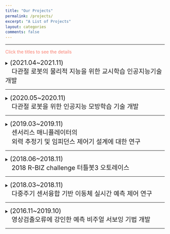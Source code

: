 ```yaml
---
title: "Our Projects"
permalink: /projects/
excerpt: "A List of Projects"
layout: categories
comments: false
---
```


---

<span style="color:Salmon"> Click the titles to see the details </span>

<details>
  <summary> <span style="font-size: 20px"> (2021.04~2021.11)<br>　다관절 로봇의 물리적 지능을 위한 교시학습 인공지능기술개발 </span> </summary>
  
  <div markdown="1">
<span style="font-size: 13px"> This project was conducted at <span style="color:#3399ff">Cyber Physical System Control Lab in Kyungpook National University</span> : [Link](https://cpsc-lab.github.io/)</span>
   </div>  
  
<div style="border: 1px solid black; padding: 10px; border-color: #E6E6E6; background-color: #EFFBF5;"> 
  <br>
    <span style="font-size: 30px; color:green"> 연구목표 </span><br>
    <div style="border: 1px solid black; padding: 10px; border-color: LightGray; background-color: rgba(211, 211, 211, 0.2);"> 
      <span style="font-size: 13px">
        　■ 　로봇 매니퓰레이터의 Task 적용을 위한 <span style="color:salmon"><b>힘/위치 궤적 교시학습</b></span> 시스템 구축 <br>
         　■ 　직접 교시를 통한 <span style="color:salmon"><b>사용자 의도 파악(힘/위치)</b></span>이 가능한 교시학습 알고리즘 개발 <br>
         　■ 　7축 다관절 로봇을 활용한 <span style="color:salmon"><b>실제 작업</b></span>에 대한 모방학습 알고리즘 적용 및 검증
        </span>
    </div>
    <br>
    <br>
    <span style="font-size: 30px; color:green"> 연구내용 </span><br>
    <div style="border: 1px solid black; padding: 10px; border-color: LightGray; background-color:rgba(211, 211, 211, 0.2);"> 
      <span style="font-size: 13px">
   　■ 　기존의 물리적 지능을 위한 교시학습에 대한 방법 조사 및 분석<br>
   　■ 　Task 적용 힘/위치 제어시스템을 구축 <br>
   　■ 　7축 다관절 로봇을 위한 직접 교시 환경을 구축<br>
   　■ 　다관절 로봇의 힘과 위치 정보를 이용한 교시학습 알고리즘 개발<br>
   　■ 　주어진 Task에 대한 모방학습 알고리즘 적용<br>
   　■ 　적용된 모방학습 알고리즘 성능 평가
        </span>
    </div>
<br>

**Keywords**<br>
  <span style="font-size: 13px"> Manipulator, Physical Intelligence, Human-robot cooperation, Imitation learning, Trajectory learning</span>

<p align="center">
<img height="250" src="/assets/images/ETRI2021.gif" alt="클리닝 태스크"> 
 <p style="text-align:center;">그림 1. 클리닝 태스크</p>
  <img height="270" src="/assets/images/ETRI2021_BLOCK.jpg" alt="판다로봇과 힘 센서의 통신상태">
 <p style="text-align:center;">그림 2. 판다로봇과 힘 센서의 통신상태</p>
</p>
  
  </div>
</details>
    
---

<details>
  <summary> <span style="font-size: 20px"> (2020.05~2020.11)<br>　다관절 로봇을 위한 인공지능 모방학습 기술 개발 </span> </summary>
  
  <div markdown="1">
<span style="font-size: 13px"> This project was conducted at <span style="color:#3399ff">Cyber Physical System Control Lab in Kyungpook National University</span> : [Link](https://cpsc-lab.github.io/)</span>
   </div>  
  
<div style="border: 1px solid black; padding: 10px; border-color: #E6E6E6; background-color: #EFFBF5;"> 
  <br>
    <span style="font-size: 30px; color:green"> 연구목표 </span><br>
    <div style="border: 1px solid black; padding: 10px; border-color: LightGray; background-color: rgba(211, 211, 211, 0.2);"> 
      <span style="font-size: 13px">
        　■ 　가상환경을 활용한 로봇 매니퓰레이터의 <span style="color:salmon"><b>경로 이동 모방학습방법</b></span> 개발 <br>
         　■ 　로봇의 교시 작업 시 <span style="color:salmon"><b>사용자 의도 파악(힘+경로)을 위한 모방학습 알고리즘</b></span> 개발 <br>
         　■ 　다관절 로봇의 모방학습을 이용한 <span style="color:salmon"><b>사용자 의도에 따른 접촉력 및 경로 이동작업</b></span> 적용
        </span>
    </div>
    <br>
    <br>
    <span style="font-size: 30px; color:green"> 연구내용 </span><br>
    <div style="border: 1px solid black; padding: 10px; border-color: LightGray; background-color:rgba(211, 211, 211, 0.2);"> 
      <span style="font-size: 13px">
   　■ 　기존의 다관절 로봇에 대한 모방학습방법 조사 및 분석 <br>
   　■ 　Gazebo 가상환경 기반의 매니퓰레이터를 위한 학습환경 구축 <br>
   　■ 　ROS를 이용한 로봇 제어시스템 구축<br>
   　■ 　동적 로봇에 발생하는 접촉력을 추정하기 위한 학습알고리즘 개발 <br>
   　■ 　매니퓰레이터의 접촉력 및 경로 정보를 이용한 모방학습 알고리즘 개발<br>
   　■ 　사용자 의도 파악을 위한 모방학습 알고리즘 기반의 Drawing task 수행
        </span>
    </div>
<br>

**Keywords**<br>
  <span style="font-size: 13px"> Contact Force, Imitation Learning, Trajectory Learning, Inverse Reinforcement Learning, Manipulator</span>

<p align="center">
  <img height="250" src="/assets/images/ETRI2020.gif">
   <p style="text-align:center;">그림 1. 의도를 이용한 모방학습 분류 작업 태스크에 적용</p>
</p>
<p align="center">
  <img height="250" src="/assets/images/ETRI2020-TRI.gif"> 
   <p style="text-align:center;">그림 2. 의도를 이용한 모방학습 도형 그리기 태스크에 적용</p>
  <img height="270" src="/assets/images/ETRI2020_BLOCK.JPG">
   <p style="text-align:center;">그림 3. 제안하는 모방학습 프레임워크 블록 다이어그램</p>
</p>
  
  </div>
</details>
    
---

<details>
  <summary> <span style="font-size: 20px"> (2019.03~2019.11)<br>　센서리스 매니퓰레이터의 <br>　외력 추정기 및 임피던스 제어기 설계에 대한 연구 </span> </summary>
  
  <div markdown="1">
<span style="font-size: 13px"> This project was conducted at <span style="color:#3399ff">Cyber Physical System Control Lab in Kyungpook National University</span> : [Link](https://cpsc-lab.github.io/)</span>
   </div>  
  
<div style="border: 1px solid black; padding: 10px; border-color: #E6E6E6; background-color: #EFFBF5;"> 
  <br>
    <span style="font-size: 30px; color:green"> 연구목표 </span><br>
    <div style="border: 1px solid black; padding: 10px; border-color: LightGray; background-color: rgba(211, 211, 211, 0.2);"> 
      <span style="font-size: 13px">
        　■ 　토크 센서가 없는 로봇 매니퓰레이터에 대한 수학적 모델 기반 외력 추정 알고리즘 개발 <br>
         　■ 　모델 불확실성에 강인한 센서리스 임피던스 제어 알고리즘 개발 <br>
         　■ 　7축 로봇 매니퓰레이터 대상 태스크 종속적인 임피던스 제어 타당성 검증
        </span>
    </div>
    <br>
    <br>
    <span style="font-size: 30px; color:green"> 연구내용 </span><br>
    <div style="border: 1px solid black; padding: 10px; border-color: LightGray; background-color:rgba(211, 211, 211, 0.2);"> 
      <span style="font-size: 13px">
   　■ 　기존의 임피던스 제어 방법 및 센서리스 시스템에 대한 외력 추정 방법 조사 및 분석  <br>
   　■ 　ROS 기반 로봇 제어 시스템 구축 <br>
   　■ 　로봇 매니퓰레이터 모델링<br>
   　■ 　힘 센서리스 시스템 의 엔드 이펙터에 발생하는 외력 검출기 설계 <br>
   　■ 　모델 불확실성에 강인한 임피던스 제어기 설계<br>
   　■ 　외력 검출기 기반의 임피던스 제어기 성능 평가<br>
   　■ 　주어진 테스크에 대한 인간-로봇 협업 제어 시스템 구축
        </span>
    </div>
<br>

**Keywords**<br>
  <span style="font-size: 13px"> Contact Force, Imitation Learning, Trajectory Learning, Inverse Reinforcement Learning, Manipulator</span>

<p align="center">
  <img height="250" src="/assets/images/manipulator/force-estimation.gif">
   <p style="text-align:center;">그림 1. 외력추정 태스크</p>
</p>
  
  </div>
</details>
    
---

<details>
  <summary> <span style="font-size: 20px"> (2018.06~2018.11)<br>　2018 R-BIZ challenge  터틀봇3 오토레이스 </span> </summary>
  <div markdown="1">
<span style="font-size: 13px"> This project was conducted at <span style="color:#3399ff">Cyber Physical System Control Lab in Kyungpook National University</span> : [Link](https://cpsc-lab.github.io//)</span>
<br>
<p style="font-size:1rem;font-weight:400" onContextMenu="return false;" onselectstart="return false" ondragstart="return false">
　Research on Unmanned Aerial Vehicles has been actively conducted in recent years. In particular, the UAV to explore an unknown, GNSS-denied environment is required, but the self-localization method, such as Visual Inertial Odometry, is mandatory to operate it. Considering the payload and the operating time of the UAV, lightweight and low-power consuming cameras and IMU are preferred, and even Object Detection and 3D Mapping can be obtained using a RGB-D camera. In this work, we developed a 3D Mapping system including object positions in an unknown and GNSS-denied environment for the UAV with a RGB-D camera. The system is demonstrated in Gazebo simulator, and the quantitative and qualitative results are obtained.</p>


***Keywords***: Autonomous Vehicle, Visual servoing, Multi-Channel LiDAR , Sensor Fusion

<p align="center">
  <img height="250" src="/assets/images/turtlebot/racing.gif">
   <p style="text-align:center;">그림 1. 대회주행 영상</p>
</p>
</details>
    
---

<details>
  <summary> <span style="font-size: 20px"> (2018.03~2018.11)<br>　다중주기 센서융합 기반 이동체 실시간 예측 제어 연구 </span> </summary>
  
  <div markdown="1">
<span style="font-size: 13px"> This project was conducted at <span style="color:#3399ff">Cyber Physical System Control Lab in Kyungpook National University</span> : [Link](https://cpsc-lab.github.io/)</span>
   </div>  
  
<div style="border: 1px solid black; padding: 10px; border-color: #E6E6E6; background-color: #EFFBF5;"> 
  <br>
    <span style="font-size: 30px; color:green"> 연구목표 </span><br>
    <div style="border: 1px solid black; padding: 10px; border-color: LightGray; background-color: rgba(211, 211, 211, 0.2);"> 
      <span style="font-size: 13px">
        　■ 　다양한 샘플링 주기를 가지는 시스템의 안정성 및 제어 성능 향상을 위한 기법 연구 <br>
         　■ 　다중 샘플링 주기를 가지는 샘플 데이터 시스템을 위한 상태 추정기 설계 <br>
         　■ 　불확실성 및 왜란에 대응한 실시간 동작을 위한 모델 기반 예측 제어기 설계<br>
         　■ 　다른 샘플링 주기를 가진 라이다와 카메라를 이용하는 모바일 로봇을 위한 경로 추적 알고리즘 구현 및 적용
        </span>
    </div>
    <br>
    <br>
    <span style="font-size: 30px; color:green"> 연구내용 </span><br>
    <div style="border: 1px solid black; padding: 10px; border-color: LightGray; background-color:rgba(211, 211, 211, 0.2);"> 
      <span style="font-size: 13px">
   　■ 　다중주기 샘플 데이터 시스템에 대한 기존의 연구 내용 조사 및 분석 <br>
   　■ 　다중 샘플링 주기를 가지는 샘플 데이터 시스템을 위한 상태 추정기 설계를 위해 새로운 리아프노프 함수 도입 및 안정화 조건 도출<br>
   　■ 　시스템의 제한 조건과 불확실성 및 왜란을 고려하는 explicit MPC 설계<br>
   　■ 　ROS 기반의 카메라, 라이라, 모바일 로봇 제어 시스템 구축<br>
   　■ 　카메라와 라이다기반의 모바일 로봇을 위한 경로 추정 알고리즘 설계 및 구현
        </span>
    </div>
<br>

**Keywords**<br>
  <span style="font-size: 13px"> Contact Force, Imitation Learning, Trajectory Learning, Inverse Reinforcement Learning, Manipulator</span>

<p align="center">
  <img height="250" src="/assets/images/husky/husky-experiment.gif">
   <p style="text-align:center;">그림 1. 의도를 이용한 모방학습 분류 작업 태스크에 적용</p>
</p>
<p align="center">
  <img height="250" src="/assets/images/husky/husky-experiment2.gif"> 
   <p style="text-align:center;">그림 2. 의도를 이용한 모방학습 도형 그리기 태스크에 적용</p>
</p>
  
  </div>
</details>
    
---

<details>
  <summary> <span style="font-size: 20px"> (2016.11~2019.10)<br>　영상검출오류에 강인한 예측 비주얼 서보잉 기법 개발 </span> </summary>
  <div markdown="1">
This project was conducted at <span style="color:grin">Cyber Physical System Control Lab in Kyungpook National University</span> : [Link](https://cpsc-lab.github.io/)
  </div>  
<br>
<p style="font-size:1rem;font-weight:400" onContextMenu="return false;" onselectstart="return false" ondragstart="return false">
　Visual servo control refers to the use of computer vision data to control the motion of a robot. The vision data may be acquired from a camera that is mounted directly on a robot manipulator or on a mobile robot, in which case motion of the robot induces camera motion, or the camera can be fixed in the workspace so that it can observe the robot motion from a stationary configuration. Other configurations can be considered such as, for instance, several cameras mounted on pan-tilt heads observing the robot motion.</p>

<br>

***Keywords***: Autonomous Vehicle, Visual servoing, Multi-Channel LiDAR , Sensor Fusion

<p align="center">
<iframe width="560" height="315" src="https://www.youtube.com/embed/j8nnk5R37XU" title="YouTube video player" frameborder="0" allow="accelerometer; autoplay; clipboard-write; encrypted-media; gyroscope; picture-in-picture" allowfullscreen>
    </iframe>
</p>
</details>
    
---
